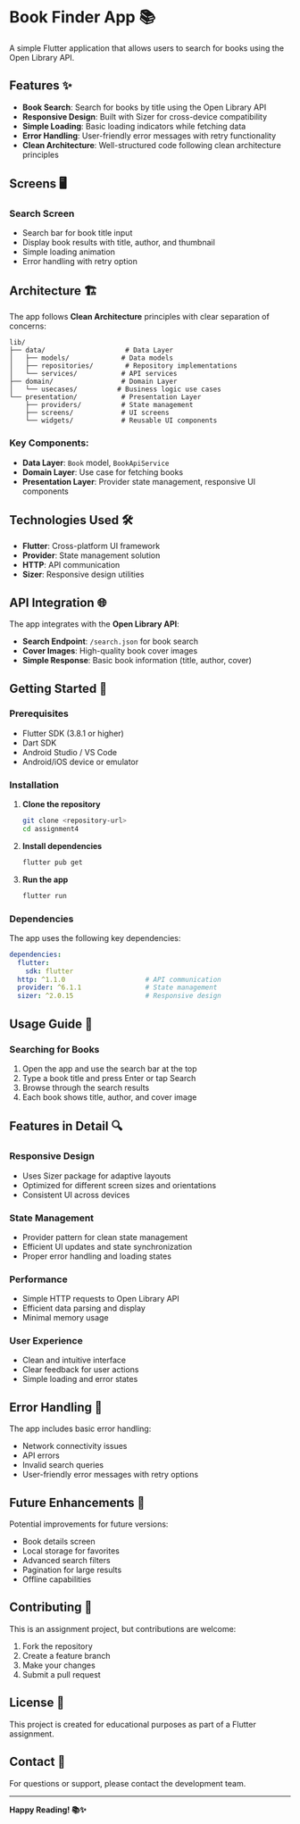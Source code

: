 # Book Finder App 📚

A simple Flutter application that allows users to search for books using the Open Library API.

## Features ✨

- **Book Search**: Search for books by title using the Open Library API
- **Responsive Design**: Built with Sizer for cross-device compatibility
- **Simple Loading**: Basic loading indicators while fetching data
- **Error Handling**: User-friendly error messages with retry functionality
- **Clean Architecture**: Well-structured code following clean architecture principles

## Screens 🖥️

### Search Screen
- Search bar for book title input
- Display book results with title, author, and thumbnail
- Simple loading animation
- Error handling with retry option

## Architecture 🏗️

The app follows **Clean Architecture** principles with clear separation of concerns:

```
lib/
├── data/                    # Data Layer
│   ├── models/             # Data models
│   ├── repositories/        # Repository implementations
│   └── services/           # API services
├── domain/                 # Domain Layer
│   └── usecases/          # Business logic use cases
└── presentation/           # Presentation Layer
    ├── providers/          # State management
    ├── screens/            # UI screens
    └── widgets/            # Reusable UI components
```

### Key Components:

- **Data Layer**: `Book` model, `BookApiService`
- **Domain Layer**: Use case for fetching books
- **Presentation Layer**: Provider state management, responsive UI components

## Technologies Used 🛠️

- **Flutter**: Cross-platform UI framework
- **Provider**: State management solution
- **HTTP**: API communication
- **Sizer**: Responsive design utilities

## API Integration 🌐

The app integrates with the **Open Library API**:
- **Search Endpoint**: `/search.json` for book search
- **Cover Images**: High-quality book cover images
- **Simple Response**: Basic book information (title, author, cover)

## Getting Started 🚀

### Prerequisites
- Flutter SDK (3.8.1 or higher)
- Dart SDK
- Android Studio / VS Code
- Android/iOS device or emulator

### Installation

1. **Clone the repository**
   ```bash
   git clone <repository-url>
   cd assignment4
   ```

2. **Install dependencies**
   ```bash
   flutter pub get
   ```

3. **Run the app**
   ```bash
   flutter run
   ```

### Dependencies

The app uses the following key dependencies:

```yaml
dependencies:
  flutter:
    sdk: flutter
  http: ^1.1.0                    # API communication
  provider: ^6.1.1                # State management
  sizer: ^2.0.15                  # Responsive design
```

## Usage Guide 📖

### Searching for Books
1. Open the app and use the search bar at the top
2. Type a book title and press Enter or tap Search
3. Browse through the search results
4. Each book shows title, author, and cover image

## Features in Detail 🔍

### Responsive Design
- Uses Sizer package for adaptive layouts
- Optimized for different screen sizes and orientations
- Consistent UI across devices

### State Management
- Provider pattern for clean state management
- Efficient UI updates and state synchronization
- Proper error handling and loading states

### Performance
- Simple HTTP requests to Open Library API
- Efficient data parsing and display
- Minimal memory usage

### User Experience
- Clean and intuitive interface
- Clear feedback for user actions
- Simple loading and error states

## Error Handling 🚨

The app includes basic error handling:
- Network connectivity issues
- API errors
- Invalid search queries
- User-friendly error messages with retry options

## Future Enhancements 🚀

Potential improvements for future versions:
- Book details screen
- Local storage for favorites
- Advanced search filters
- Pagination for large results
- Offline capabilities

## Contributing 🤝

This is an assignment project, but contributions are welcome:
1. Fork the repository
2. Create a feature branch
3. Make your changes
4. Submit a pull request

## License 📄

This project is created for educational purposes as part of a Flutter assignment.

## Contact 📧

For questions or support, please contact the development team.

---

**Happy Reading! 📚✨**
